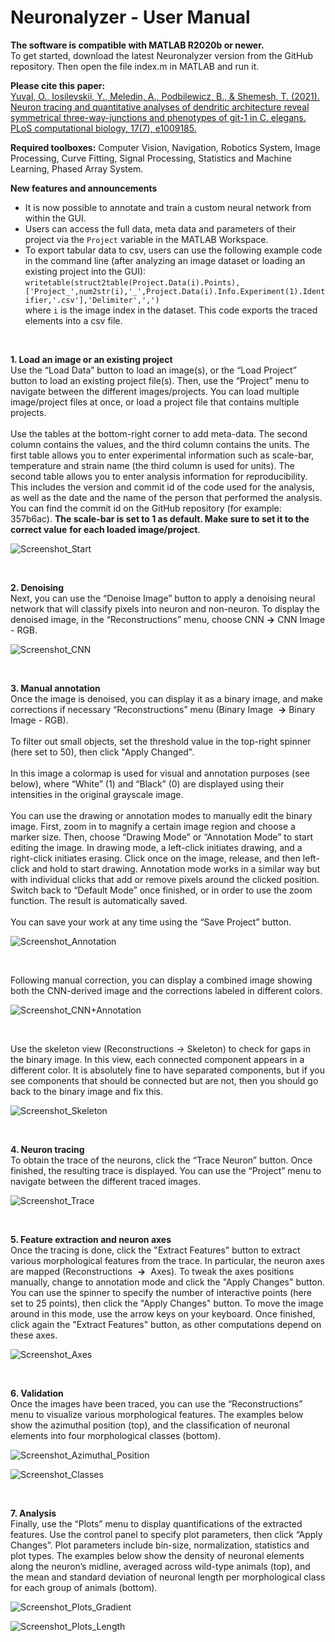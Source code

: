 # Neuronalyzer - User Manual

**The software is compatible with MATLAB R2020b or newer.** <br/>
To get started, download the latest Neuronalyzer version from the GitHub repository.
Then open the file index.m in MATLAB and run it.

**Please cite this paper:**</br>
[Yuval, O., Iosilevskii, Y., Meledin, A., Podbilewicz, B., & Shemesh, T. (2021). Neuron tracing and quantitative analyses of dendritic architecture reveal symmetrical three-way-junctions and phenotypes of git-1 in C. elegans. PLoS computational biology, 17(7), e1009185.](https://journals.plos.org/ploscompbiol/article?id=10.1371/journal.pcbi.1009185)

**Required toolboxes:** Computer Vision, Navigation, Robotics System, Image Processing, 
Curve Fitting, Signal Processing, Statistics and Machine Learning, Phased Array System.

**New features and announcements**</br>
* It is now possible to annotate and train a custom neural network from within the GUI.
* Users can access the full data, meta data and parameters of their project via the `Project` variable in the MATLAB Workspace.
* To export tabular data to csv, users can use the following example code in the command line (after analyzing an image dataset or loading an existing project into the GUI):</br>
        `writetable(struct2table(Project.Data(i).Points),['Project_',num2str(i),'_',Project.Data(i).Info.Experiment(1).Identifier,'.csv'],'Delimiter',',')`</br>
        where `i` is the image index in the dataset. This code exports the traced elements into a csv file.
<br/>

**1. Load an image or an existing project** <br/>
    Use the “Load Data” button to load an image(s), or the “Load Project” button to load an existing
    project file(s). Then, use the “Project” menu to navigate between the different images/projects. You
    can load multiple image/project files at once, or load a project file that contains multiple projects.  <br/><br/>
    Use the tables at the bottom-right corner to add meta-data. The second column contains the values, and the third column contains the units.
	The first table allows you to enter experimental information such as scale-bar, temperature and strain name (the third column is used
    for units). The second table allows you to enter analysis information for reproducibility. This includes
    the version and commit id of the code used for the analysis, as well as the date and the name of the
    person that performed the analysis. You can find the commit id on the GitHub repository (for
    example: 357b6ac). **The scale-bar is set to 1 as default. Make sure to set it to the correct value**
    **for each loaded image/project**.

![Screenshot_Start](https://user-images.githubusercontent.com/35100851/111909172-1b9b9880-8a54-11eb-82cf-d8203d966276.png)

<br/>

**2. Denoising** <br/>
    Next, you can use the “Denoise Image” button to apply a denoising neural network that will classify pixels into neuron and non-neuron.
	To display the denoised image, in the “Reconstructions” menu, choose CNN **→** CNN Image - RGB.

![Screenshot_CNN](https://user-images.githubusercontent.com/35100851/109167973-43118500-7776-11eb-9449-3ac13276bf51.png)

<br/>

**3. Manual annotation** <br/>
    Once the image is denoised, you can display it as a binary image, and make corrections if necessary “Reconstructions” menu 
	(Binary Image ​ **→** ​ Binary Image - RGB). <br/><br/>
    To filter out small objects, set the threshold value in the top-right spinner (here set to 50), then click "Apply Changed". <br/><br/>
	In this image a colormap is used for visual and annotation purposes (see below), where “White” (1)
    and “Black” (0) are displayed using their intensities in the original grayscale image. <br/><br/>
    You can use the drawing or annotation modes to manually edit the binary image. First, zoom in to
    magnify a certain image region and choose a marker size. Then, choose “Drawing Mode” or
    “Annotation Mode” to start editing the image. In drawing mode, a left-click initiates drawing, and a
    right-click initiates erasing. Click once on the image, release, and then left-click and hold to start
    drawing. Annotation mode works in a similar way but with individual clicks that add or remove pixels
    around the clicked position. Switch back to “Default Mode” once finished, or in order to use the
    zoom function. The result is automatically saved. <br/><br/>
    You can save your work at any time using the “Save Project” button.
    
![Screenshot_Annotation](https://user-images.githubusercontent.com/35100851/109167991-499ffc80-7776-11eb-94cf-1429548dc6a1.png)

<br/>

Following manual correction, you can display a combined image showing both the CNN-derived image and the corrections labeled in different colors.

![Screenshot_CNN+Annotation](https://user-images.githubusercontent.com/35100851/109168016-515fa100-7776-11eb-8edd-732d259def9e.png)

<br/>

Use the skeleton view (Reconstructions → Skeleton) to check for gaps in the binary image. In this view, each connected component appears in a different color.
It is absolutely fine to have separated components, but if you see components that should be connected but are not, then you should go back to the binary image and fix this.

![Screenshot_Skeleton](https://user-images.githubusercontent.com/35100851/111909190-3706a380-8a54-11eb-94c3-688d3ba41c32.png)

<br/>

**4. Neuron tracing** <br/>
    To obtain the trace of the neurons, click the “Trace Neuron” button. Once finished, the resulting
    trace is displayed. You can use the “Project” menu to navigate between the different traced images.
   
![Screenshot_Trace](https://user-images.githubusercontent.com/35100851/111909214-4ab20a00-8a54-11eb-92d0-f503b6fe06ed.png)

<br/>

**5. Feature extraction and neuron axes** <br/>
    Once the tracing is done, click the "Extract Features" button to extract various morphological features from the trace.
	In particular, the neuron axes are mapped (Reconstructions ​ **→** ​ Axes). To tweak the axes positions manually, change to annotation mode and click the "Apply Changes" button.
	You can use the spinner to specify the number of interactive points (here set to 25 points), then click the "Apply Changes" button.
	To move the image around in this mode, use the arrow keys on your keyboard.
	Once finished, click again the "Extract Features" button, as other computations depend on these axes.

![Screenshot_Axes](https://user-images.githubusercontent.com/35100851/111909224-58678f80-8a54-11eb-8ccf-744feda48483.png)

<br/>

**6. Validation** <br/>
    Once the images have been traced, you can use the “Reconstructions” menu to visualize various
    morphological features. The examples below show the azimuthal position (top), and
    the classification of neuronal elements into four morphological classes (bottom).

![Screenshot_Azimuthal_Position](https://user-images.githubusercontent.com/35100851/111909236-6c12f600-8a54-11eb-959e-d8ea25cb8f0f.png)

![Screenshot_Classes](https://user-images.githubusercontent.com/35100851/111909243-703f1380-8a54-11eb-8502-6d4176c82cc9.png)

<br/>

**7. Analysis** <br/>
    Finally, use the “Plots” menu to display quantifications of the extracted features. Use the control
    panel to specify plot parameters, then click “Apply Changes”. Plot parameters include bin-size,
    normalization, statistics and plot types. The examples below show the density of
    neuronal elements along the neuron’s midline, averaged across wild-type animals (top), and the mean and standard deviation
    of neuronal length per morphological class for each group of animals (bottom).

![Screenshot_Plots_Gradient](https://user-images.githubusercontent.com/35100851/111909276-95338680-8a54-11eb-94ae-315f3e22b4e9.png)

![Screenshot_Plots_Length](https://user-images.githubusercontent.com/35100851/114274965-ac90de80-9a18-11eb-841b-5c683514506c.png)
